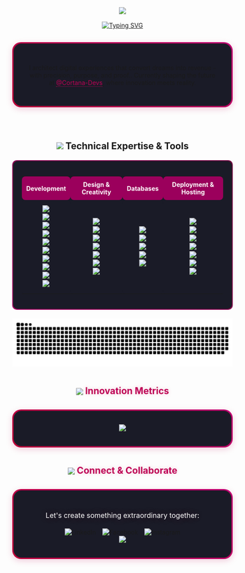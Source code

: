 

<div align="center">
<img src="https://capsule-render.vercel.app/api?type=waving&height=300&text=Chama-X&color=0:BE0039,50:BE0055,100:BE0071&fontColor=ffffff&fontSize=60&desc=Digital%20Experience%20Architect&descAlignY=65&animation=fadeIn">

<a href="https://git.io/typing-svg"><img src="https://readme-typing-svg.herokuapp.com?font=Montserrat&weight=600&duration=4002&pause=1000&color=BE0055&width=435&separator=%3C&lines=Code+%C3%97+Creativity+%3D+Experiences+Redefined+%3CI+don%E2%80%99t+just+code;%3CI+craft+moments+that+connect+and+inspire.%3CI+don%E2%80%99t+just+design;%3CI+take+the+unreal+and+make+it+unforgettable.%3CYou+can+call+me+Chamath.+%E3%83%84%3CLet%E2%80%99s+create+something+extraordinary.+%E2%9C%A8" alt="Typing SVG" /></a>

<!-- Introduction Section with Enhanced Gradient -->
<div style="background: linear-gradient(45deg, #BE0039, #BE0071); padding: 3px; border-radius: 20px; margin: 30px 0; box-shadow: 0 4px 15px rgba(190, 0, 85, 0.2);">
    <div style="background: #1a1b27; padding: 30px; border-radius: 18px; border: 1px solid rgba(190, 0, 85, 0.1);">
        <p align="center" style="font-size: 16px; line-height: 1.6; color: #ffffff; text-shadow: 0 0 20px rgba(190, 0, 85, 0.3);">
<p>
  I architect digital experiences that convert dreams into revenue - with precision, purpose, and proof.. Currently shaping the future at <a href="https://cortana.lk" style="color: #BE0055; text-decoration: none; border-bottom: 1px dotted #BE0055;">@Cortana-Devs</a>, where innovation meets reality.
</p>
        </p>
    </div>
</div>
<br>


<h2>
    <img src="https://media2.giphy.com/media/QssGEmpkyEOhBCb7e1/giphy.gif?cid=ecf05e47a0n3gi1bfqntqmob8g9aid1oyj2wr3ds3mg700bl&rid=giphy.gif" width="25px">
    Technical Expertise & Tools
</h2>

<div style="background: linear-gradient(45deg, #9B005C, #6A003C); padding: 2px; border-radius: 10px; margin: 20px 0;">
    <div style="background: #1a1b27; padding: 20px; border-radius: 10px;">
        <table align="center" style="width: 100%; border-spacing: 15px;">
            <tr align="center">
                <th style="background: #9B005C; color: white; padding: 10px; border-radius: 8px;">Development</th>
                <th style="background: #9B005C; color: white; padding: 10px; border-radius: 8px;">Design & Creativity</th>
                <th style="background: #9B005C; color: white; padding: 10px; border-radius: 8px;">Databases</th>
                <th style="background: #9B005C; color: white; padding: 10px; border-radius: 8px;">Deployment & Hosting</th>
            </tr>
            <tr align="center" style="color: white;">
                <td style="background: #1a1b27; padding: 12px; border-radius: 8px;">
                    <img src="https://img.shields.io/badge/React-1a1b27?style=for-the-badge&logo=react&logoColor=BE3455" /><br>
                    <img src="https://img.shields.io/badge/Next.js-1a1b27?style=for-the-badge&logo=next.js&logoColor=BE3455" /><br>
                    <img src="https://img.shields.io/badge/MERN-1a1b27?style=for-the-badge&logo=mongodb&logoColor=BE3455" /><br>
                    <img src="https://img.shields.io/badge/Qwik-1a1b27?style=for-the-badge&logo=qwik&logoColor=BE3455" /><br>
                    <img src="https://img.shields.io/badge/TypeScript-1a1b27?style=for-the-badge&logo=typescript&logoColor=BE3455" /><br>
                    <img src="https://img.shields.io/badge/PHP-1a1b27?style=for-the-badge&logo=php&logoColor=BE3455" /><br>
                    <img src="https://img.shields.io/badge/SQL-1a1b27?style=for-the-badge&logo=postgresql&logoColor=BE3455" /><br>
                    <img src="https://img.shields.io/badge/Vercel-1a1b27?style=for-the-badge&logo=vercel&logoColor=BE3455" /><br>
                    <img src="https://img.shields.io/badge/Netlify-1a1b27?style=for-the-badge&logo=netlify&logoColor=BE3455" /><br>
                    <img src="https://img.shields.io/badge/Render-1a1b27?style=for-the-badge&logo=render&logoColor=BE3455" />
                </td>
                <td style="background: #1a1b27; padding: 12px; border-radius: 8px;">
                    <img src="https://img.shields.io/badge/Photoshop-1a1b27?style=for-the-badge&logo=adobe-photoshop&logoColor=CC3D5F" /><br>
                    <img src="https://img.shields.io/badge/Illustrator-1a1b27?style=for-the-badge&logo=adobe-illustrator&logoColor=CC3D5F" /><br>
                    <img src="https://img.shields.io/badge/Figma-1a1b27?style=for-the-badge&logo=figma&logoColor=CC3D5F" /><br>
                    <img src="https://img.shields.io/badge/DaVinci_Resolve-1a1b27?style=for-the-badge&logo=blackmagic-design&logoColor=CC3D5F" /><br>
                    <img src="https://img.shields.io/badge/Blender-1a1b27?style=for-the-badge&logo=blender&logoColor=CC3D5F" /><br>
                    <img src="https://img.shields.io/badge/After_Effects-1a1b27?style=for-the-badge&logo=adobe-after-effects&logoColor=CC3D5F" /><br>
                    <img src="https://img.shields.io/badge/Canva-1a1b27?style=for-the-badge&logo=canva&logoColor=CC3D5F" />
                </td>
                <td style="background: #1a1b27; padding: 12px; border-radius: 8px;">
                    <img src="https://img.shields.io/badge/MongoDB-1a1b27?style=for-the-badge&logo=mongodb&logoColor=BE3455" /><br>
                    <img src="https://img.shields.io/badge/MySQL-1a1b27?style=for-the-badge&logo=mysql&logoColor=BE3455" /><br>
                    <img src="https://img.shields.io/badge/PostgreSQL-1a1b27?style=for-the-badge&logo=postgresql&logoColor=BE3455" /><br>
                    <img src="https://img.shields.io/badge/Firebase-1a1b27?style=for-the-badge&logo=firebase&logoColor=BE3455" /><br>
                    <img src="https://img.shields.io/badge/SQLite-1a1b27?style=for-the-badge&logo=sqlite&logoColor=BE3455" />
                </td>
                <td style="background: #1a1b27; padding: 12px; border-radius: 8px;">
                    <img src="https://img.shields.io/badge/Vercel-1a1b27?style=for-the-badge&logo=vercel&logoColor=CC3D5F" /><br>
                    <img src="https://img.shields.io/badge/Netlify-1a1b27?style=for-the-badge&logo=netlify&logoColor=CC3D5F" /><br>
                    <img src="https://img.shields.io/badge/AWS-1a1b27?style=for-the-badge&logo=amazon-aws&logoColor=CC3D5F" /><br>
                    <img src="https://img.shields.io/badge/Render-1a1b27?style=for-the-badge&logo=render&logoColor=CC3D5F" /><br>
                    <img src="https://img.shields.io/badge/Replicate-1a1b27?style=for-the-badge&logo=replicate&logoColor=CC3D5F" /><br>
                    <img src="https://img.shields.io/badge/Heroku-1a1b27?style=for-the-badge&logo=heroku&logoColor=CC3D5F" /><br>
                    <img src="https://img.shields.io/badge/Firebase-1a1b27?style=for-the-badge&logo=firebase&logoColor=CC3D5F" />
                </td>
            </tr>
        </table>
    </div>
</div>




<picture>
  <source media="(prefers-color-scheme: dark)" srcset="https://raw.githubusercontent.com/chama-x/chama-x/output/github-contribution-grid-snake-dark.svg">
  <source media="(prefers-color-scheme: light)" srcset="https://raw.githubusercontent.com/chama-x/chama-x/output/github-contribution-grid-snake.svg">
  <img alt="github contribution grid snake animation" src="https://raw.githubusercontent.com/chama-x/chama-x/output/github-contribution-grid-snake.svg">
</picture>


<!-- Innovation Metrics with enhanced styling -->
<h2 style="color: #BE0055; text-shadow: 0 0 10px rgba(190, 0, 85, 0.2); margin: 40px 0 20px;">
    <img src="https://media.giphy.com/media/W5eoZHPpUx9sapR0eu/giphy.gif" width="25px" style="vertical-align: middle;">
    Innovation Metrics
</h2>

<div style="background: linear-gradient(45deg, #BE0039, #BE0071); padding: 3px; border-radius: 20px; margin: 30px 0; box-shadow: 0 4px 15px rgba(190, 0, 85, 0.2);">
    <div style="background: #1a1b27; padding: 30px; border-radius: 18px; border: 1px solid rgba(190, 0, 85, 0.1);">
        <div align="center">
            <img src="https://github-readme-stats.vercel.app/api/top-langs/?username=chama-x&layout=compact&theme=radical&bg_color=1a1b27&title_color=BE0055&text_color=ffffff&border_color=BE0055" />
        </div>
    </div>
</div>

<!-- Connect Section with enhanced styling -->
<h2 style="color: #BE0055; text-shadow: 0 0 10px rgba(190, 0, 85, 0.2); margin: 40px 0 20px;">
    <img src="https://media.giphy.com/media/LnQjpWaON8nhr21vNW/giphy.gif" width="25px" style="vertical-align: middle;">
    Connect & Collaborate
</h2>

<div style="background: linear-gradient(45deg, #BE0039, #BE0071); padding: 3px; border-radius: 20px; margin: 30px 0; box-shadow: 0 4px 15px rgba(190, 0, 85, 0.2);">
    <div style="background: #1a1b27; padding: 30px; border-radius: 18px; border: 1px solid rgba(190, 0, 85, 0.1);">
        <div align="center">
            <p style="color: #ffffff; font-size: 16px; margin-bottom: 20px; text-shadow: 0 0 20px rgba(190, 0, 85, 0.3);">Let's create something extraordinary together:</p>
            <div style="display: flex; justify-content: center; gap: 15px; flex-wrap: wrap;">
                <a href="https://linkedin.com/in/chamath-thiwanka" style="text-decoration: none;">
                    <img src="https://img.shields.io/badge/LinkedIn-BE0039?style=for-the-badge&logo=linkedin&logoColor=white" alt="LinkedIn">
                </a>
                <a href="https://facebook.com/chamax.LK" style="text-decoration: none;">
                    <img src="https://img.shields.io/badge/Facebook-BE0055?style=for-the-badge&logo=facebook&logoColor=white" alt="Facebook">
                </a>
                <a href="https://www.instagram.com/_chama_x_" style="text-decoration: none;">
                    <img src="https://img.shields.io/badge/Instagram-BE0071?style=for-the-badge&logo=instagram&logoColor=white" alt="Instagram">
                </a>
            </div>
</div>

<img src="https://capsule-render.vercel.app/api?type=waving&height=150&section=footer&color=0:BE0039,50:BE0055,100:BE0071">

</div>
